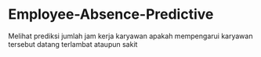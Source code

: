 # Employee-Absence-Predictive
Melihat prediksi jumlah jam kerja karyawan apakah mempengarui karyawan tersebut datang terlambat ataupun sakit
